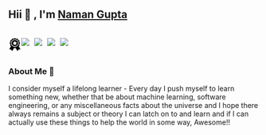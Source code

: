 ## Hii 👋 , I'm [Naman Gupta](https://www.linkedin.com/in/namangupta884)

<br>
<a href="https://www.credly.com/users/ngupta/badges">
  <img align="left" width="26px" src="https://github.com/naman884/naman884/blob/main/icon.png" />
</a>
<a href="https://www.linkedin.com/in/namangupta884">
  <img align="left" width="26px" src="https://cdn.jsdelivr.net/npm/simple-icons@v3/icons/linkedin.svg"  />
</a>
<a href="https://public.tableau.com/app/profile/namangupta#!/">
  <img align="left" width="26px" src="https://cdn.jsdelivr.net/npm/simple-icons@3.13.0/icons/tableau.svg" />
</a>
<a href="https://medium.com/@naman884">
  <img align="left" width="26px" src="https://cdn.jsdelivr.net/npm/simple-icons@v3/icons/medium.svg" />
</a>
</a>
<a href="https://www.kaggle.com/naman884/code">
  <img align="left" width="26px" src="https://cdn.jsdelivr.net/npm/simple-icons@3.13.0/icons/kaggle.svg" />
</a>
<br>
<br>

### About Me 💬
I consider myself a lifelong learner - Every day I push myself to learn something new, whether that be about machine learning, software engineering, or any miscellaneous facts about the universe and I hope there always remains a subject or theory I can latch on to and learn and if I can actually use these things to help the world in some way, Awesome!!
